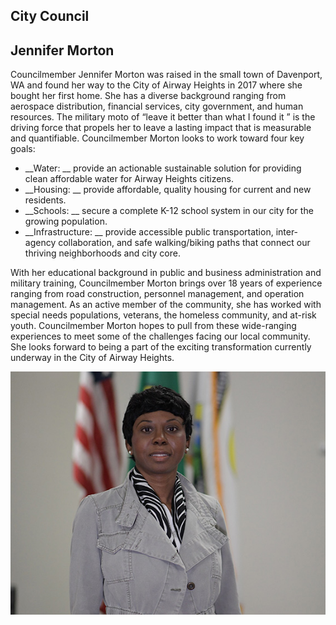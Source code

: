  

## City Council

## Jennifer Morton

Councilmember Jennifer Morton was raised in the small town of Davenport, WA and found her way to the City of Airway Heights in 2017 where she bought her first home. She has a diverse background ranging from aerospace distribution, financial services, city government, and human resources. The military moto of “leave it better than what I found it ” is the driving force that propels her to leave a lasting impact that is measurable and quantifiable. Councilmember Morton looks to work toward four key goals:

 *  __Water: __ provide an actionable sustainable solution for providing clean affordable water for Airway Heights citizens.
 *  __Housing: __ provide affordable, quality housing for current and new residents.     
 *  __Schools: __ secure a complete K-12 school system in our city for the growing population.  
 *  __Infrastructure: __ provide accessible public transportation, inter-agency collaboration, and safe walking/biking paths that connect our thriving neighborhoods and city core. 

With her educational background in public and business administration and military training, Councilmember Morton brings over 18 years of experience ranging from road construction, personnel management, and operation management. As an active member of the community, she has worked with special needs populations, veterans, the homeless community, and at-risk youth. Councilmember Morton hopes to pull from these wide-ranging experiences to meet some of the challenges facing our local community. She looks forward to being a part of the exciting transformation currently underway in the City of Airway Heights. 

  ![Jennifer Morton.](images/3899490ff61654af1e8723b923b2eed14be5c1490dd55cdd8d276e05e6e490b4.jpg)  